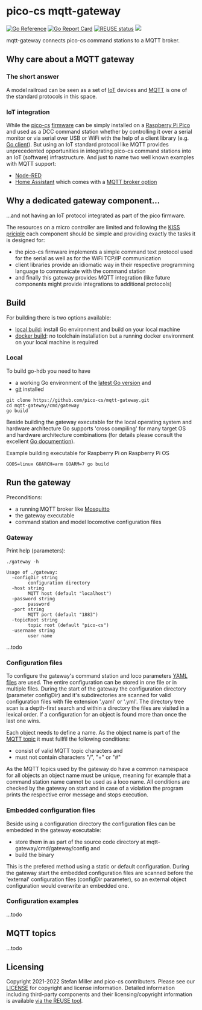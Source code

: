 # pico-cs mqtt-gateway
[![Go Reference](https://pkg.go.dev/badge/github.com/pico-cs/mqtt-gateway/gateway.svg)](https://pkg.go.dev/github.com/pico-cs/mqtt-gateway/gateway)
[![Go Report Card](https://goreportcard.com/badge/github.com/pico-cs/mqtt-gateway)](https://goreportcard.com/report/github.com/pico-cs/mqtt-gateway)
[![REUSE status](https://api.reuse.software/badge/github.com/pico-cs/mqtt-gateway)](https://api.reuse.software/info/github.com/pico-cs/mqtt-gateway)
![](https://github.com/pico-cs/mqtt-gateway/workflows/build/badge.svg)

mqtt-gateway connects pico-cs command stations to a MQTT broker.

## Why care about a MQTT gateway

### The short answer
A model railroad can be seen as a set of [IoT](https://en.wikipedia.org/wiki/Internet_of_things) devices and [MQTT](https://mqtt.org/) is one of the standard protocols in this space.

### IoT integration
While the [pico-cs](https://github.com/pico-cs) [firmware](https://github.com/pico-cs/firmware) can be simply installed on a [Raspberry Pi Pico](https://www.raspberrypi.com/products/raspberry-pi-pico/) and used as a DCC command station whether by controlling it over a serial monitor or via serial over USB or WiFi with the help of a client library (e.g. [Go client](https://github.com/pico-cs/go-client)). But using an IoT standard protocol like MQTT provides unprecedented opportunities in integrating pico-cs command stations into an IoT (software) infrastructure. And just to name two well known examples with MQTT support:
- [Node-RED](https://nodered.org/)
- [Home Assistant](https://www.home-assistant.io/) which comes with a [MQTT broker option](https://www.home-assistant.io/integrations/mqtt/)

## Why a dedicated gateway component...
...and not having an IoT protocol integrated as part of the pico firmware.

The resources on a micro controller are limited and following the [KISS priciple](https://en.wikipedia.org/wiki/KISS_principle) each component should be simple and providing exactly the tasks it is designed for:
- the pico-cs firmware implements a simple command text protocol used for the serial as well as for the WiFi TCP/IP communication
- client libraries provide an idiomatic way in their respective programming language to communicate with the command station
- and finally this gateway provides MQTT integration (like future components might provide integrations to additional protocols)

## Build

For building there is two options available:

- [local build](#local): install Go environment and build on your local machine
- [docker build](https://github.com/pico-cs/docker-buld): no toolchain installation but a running docker environment on your local machine is required

### Local
To build go-hdb you need to have
- a working Go environment of the [latest Go version](https://golang.org/dl/) and
- [git](https://git-scm.com/book/en/v2/Getting-Started-Installing-Git) installed 

```
git clone https://github.com/pico-cs/mqtt-gateway.git
cd mqtt-gateway/cmd/gateway
go build
```
Beside building the gateway executable for the local operating system and hardware architecture Go supports 'cross compiling' for many target OS and hardware architecture combinations (for details please consult the excellent [Go documention](https://go.dev/doc/)).

Example building executable for Raspberry Pi on Raspberry Pi OS
```
GOOS=linux GOARCH=arm GOARM=7 go build
```

## Run the gateway

Preconditions:
- a running MQTT broker like [Mosquitto](https://mosquitto.org/)
- the gateway executable
- command station and model locomotive configuration files

### Gateway

Print help (parameters):

```
./gateway -h

Usage of ./gateway:
  -configDir string
    	configuration directory
  -host string
    	MQTT host (default "localhost")
  -password string
    	password
  -port string
    	MQTT port (default "1883")
  -topicRoot string
    	topic root (default "pico-cs")
  -username string
    	user name
```

...todo

### Configuration files
To configure the gateway's command station and loco parameters [YAML files](https://yaml.org/) are used. The entire configuration can be stored in one file or in multiple files. During the start of the gateway the configuration directory (parameter configDir) and it's subdirectories are scanned for valid configuration files with file extension '.yaml' or '.yml'. The directory tree scan is a depth-first search and within a directory the files are visited in a lexical order. If a configuration for an object is found more than once the last one wins.

Each object needs to define a name. As the object name is part of the [MQTT topic](#mqtt-topics) it must fullfil the following conditions:
- consist of valid MQTT topic characters and
- must not contain characters "/", "+" or "#"

As the MQTT topics used by the gateway do have a common namespace for all objects an object name must be unique, meaning for example that a command station name cannot be used as a loco name.
All conditions are checked by the gateway on start and in case of a violation the program prints the respective error message and stops execution.

### Embedded configuration files
Beside using a configuration directory the configuration files can be embedded in the gateway executable:
- store them in as part of the source code directory at mqtt-gateway/cmd/gateway/config and
- build the binary 

This is the prefered method using a static or default configuration. During the gateway start the embedded configuration files are scanned before the 'external' configuration files (configDir parameter), so an external object configuration would overwrite an embedded one.

### Configuration examples
...todo

## MQTT topics
...todo

## Licensing

Copyright 2021-2022 Stefan Miller and pico-cs contributers. Please see our [LICENSE](LICENSE.md) for copyright and license information. Detailed information including third-party components and their licensing/copyright information is available [via the REUSE tool](https://api.reuse.software/info/github.com/pico-cs/mqtt-gateway).

